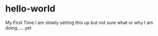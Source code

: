 # hello-world
My First Time
I am slowly setting this up but not sure what or why I am doing......yet
